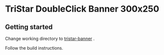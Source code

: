 # TriStar DoubleClick Banner 300x250

## Getting started

Change working directory to [tristar-banner](https://github.com/web-q/tristar-banner "tristar-banner") .

Follow the build instructions.

​
